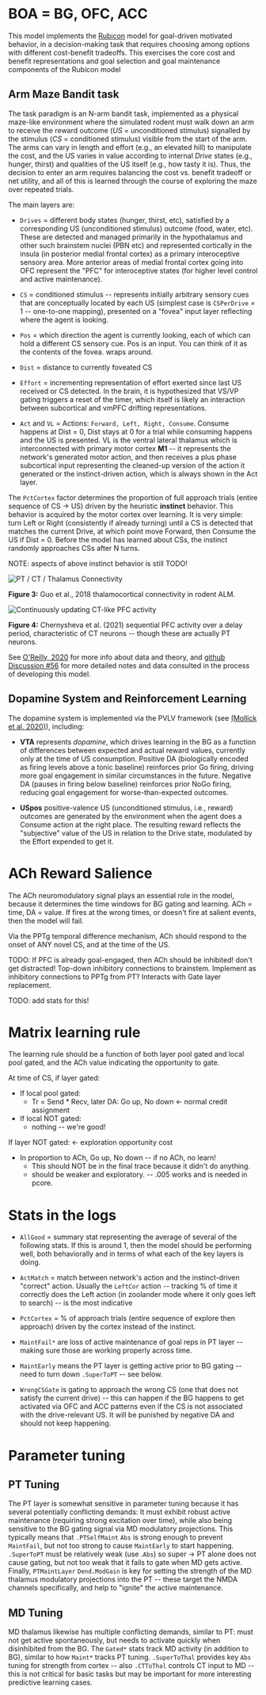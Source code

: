 # BOA = BG, OFC, ACC

This model implements the [Rubicon](../../Rubicon.md) model for goal-driven motivated behavior, in a decision-making task that requires choosing among options with different cost-benefit tradeoffs.  This exercises the core cost and benefit representations and goal selection and goal maintenance components of the Rubicon model

## Arm Maze Bandit task

The task paradigm is an N-arm bandit task, implemented as a physical maze-like environment where the simulated rodent must walk down an arm to receive the reward outcome (_US_ = unconditioned stimulus) signalled by the stimulus (_CS_ = conditioned stimulus) visible from the start of the arm.  The arms can vary in length and effort (e.g., an elevated hill) to manipulate the cost, and the US varies in value according to internal _Drive_ states (e.g., hunger, thirst) and qualities of the US itself (e.g., how tasty it is).  Thus, the decision to enter an arm requires balancing the cost vs. benefit tradeoff or net utility, and all of this is learned through the course of exploring the maze over repeated trials.

The main layers are:

* `Drives` = different body states (hunger, thirst, etc), satisfied by a corresponding US (unconditioned stimulus) outcome (food, water, etc).  These are detected and managed primarily in the hypothalamus and other such brainstem nuclei (PBN etc) and represented cortically in the insula (in posterior medial frontal cortex) as a primary interoceptive sensory area. More anterior areas of medial frontal cortex going into OFC represent the "PFC" for interoceptive states (for higher level control and active maintenance).

* `CS` = conditioned stimulus -- represents initially arbitrary sensory cues that are conceptually located by each US (simplest case is `CSPerDrive` = 1 -- one-to-one mapping), presented on a "fovea" input layer reflecting where the agent is looking.

* `Pos` = which direction the agent is currently looking, each of which can hold a different CS sensory cue.  Pos is an input.  You can think of it as the contents of the fovea.  wraps around.

* `Dist` = distance to currently foveated CS

* `Effort` = incrementing representation of effort exerted since last US received or CS detected.  In the brain, it is hypothesized that VS/VP gating triggers a reset of the timer, which itself is likely an interaction between subcortical and vmPFC drifting representations.

* `Act` and `VL` = Actions: `Forward, Left, Right, Consume`.  Consume happens at Dist = 0, Dist stays at 0 for a trial while consuming happens and the US is presented.  VL is the ventral lateral thalamus which is interconnected with primary motor cortex **M1** -- it represents the network's generated motor action, and then receives a plus phase subcortical input representing the cleaned-up version of the action it generated or the instinct-driven action, which is always shown in the Act layer.

The `PctCortex` factor determines the proportion of full approach trials (entire sequence of CS -> US) driven by the heuristic **instinct** behavior.  This behavior is acquired by the motor cortex over learning.  It is very simple: turn Left or Right (consistently if already turning) until a CS is detected that matches the current Drive, at which point move Forward, then Consume the US if Dist = 0. Before the model has learned about CSs, the instinct randomly approaches CSs after N turns. 

NOTE: aspects of above instinct behavior is still TODO!


![PT / CT / Thalamus Connectivity](figs/fig_guo_etal_2018_alm_pt_ct_loops.png?raw=true "Guo et al., 2018 thalamocortical connectivity in rodent ALM")

**Figure 3:** Guo et al., 2018 thalamocortical connectivity in rodent ALM.

![Continuously updating CT-like PFC activity](figs/fig_chernysheva_etal_2021_pfc_sequential_reps.png?raw=true "Chernysheva et al. (2021) sequential PFC activity over a delay period, characteristic of CT neurons -- though these are actually PT neurons")

**Figure 4:** Chernysheva et al. (2021) sequential PFC activity over a delay period, characteristic of CT neurons -- though these are actually PT neurons.

See [O'Reilly, 2020](https://ccnlab.org/papers/OReilly20.pdf) for more info about data and theory, and [github Discussion #56](https://github.com/emer/axon/discussions/56) for more detailed notes and data consulted in the process of developing this model.

## Dopamine System and Reinforcement Learning

The dopamine system is implemented via the PVLV framework (see [(Mollick et al. 2020)](#references)), including:

* **VTA** represents *dopamine*, which drives learning in the BG as a function of differences between expected and actual reward values, currently only at the time of US consumption.  Positive DA (biologically encoded as firing levels above a tonic baseline) reinforces prior Go firing, driving more goal engagement in similar circumstances in the future.  Negative DA (pauses in firing below baseline) reinforces prior NoGo firing, reducing goal engagement for worse-than-expected outcomes.  

* **USpos** positive-valence US (unconditioned stimulus, i.e., reward) outcomes are generated by the environment when the agent does a Consume action at the right place.  The resulting reward reflects the "subjective" value of the US in relation to the Drive state, modulated by the Effort expended to get it.

# ACh Reward Salience

The ACh neuromodulatory signal plays an essential role in the model, because it determines the time windows for BG gating and learning.  ACh = time, DA = value.  If fires at the wrong times, or doesn't fire at salient events, then the model will fail.

Via the PPTg temporal difference mechanism, ACh should respond to the onset of ANY novel CS, and at the time of the US.

TODO: If PFC is already goal-engaged, then ACh should be inhibited!  don't get distracted!  Top-down inhibitory connections to brainstem.  Implement as inhibitory connections to PPTg from PT?  Interacts with Gate layer replacement.

TODO: add stats for this!

# Matrix learning rule

The learning rule should be a function of both layer pool gated and local pool gated, and the ACh value indicating the opportunity to gate.

At time of CS, if layer gated:
* If local pool gated:
    + Tr = Send * Recv, later DA: Go up, No down  <- normal credit assignment
* If local NOT gated:
    + nothing -- we're good!

If layer NOT gated:  <- exploration opportunity cost
* In proportion to ACh, Go up, No down -- if no ACh, no learn!
    + This should NOT be in the final trace because it didn't do anything.
    + should be weaker and exploratory. -- .005 works and is needed in pcore.

# Stats in the logs

* `AllGood` = summary stat representing the average of several of the following stats.  If this is around 1, then the model should be performing well, both behaviorally and in terms of what each of the key layers is doing.

* `ActMatch` = match between network's action and the instinct-driven "correct" action.  Usually the `LeftCor` action -- tracking % of time it correctly does the Left action (in zoolander mode where it only goes left to search) -- is the most indicative

* `PctCortex` = % of approach trials (entire sequence of explore then approach) driven by the cortex instead of the instinct.

* `MaintFail*` are loss of active maintenance of goal reps in PT layer -- making sure those are working properly across time.

* `MaintEarly` means the PT layer is getting active prior to BG gating -- need to turn down `.SuperToPT` -- see below.

* `WrongCSGate` is gating to approach the wrong CS (one that does not satisfy the current drive) -- this can happen if the BG happens to get activated via OFC and ACC patterns even if the CS is not associated with the drive-relevant US.  It will be punished by negative DA and should not keep happening.

# Parameter tuning

## PT Tuning

The PT layer is somewhat sensitive in parameter tuning because it has several potentially conflicting demands: It must exhibit robust active maintenance (requiring strong excitation over time), while also being sensitive to the BG gating signal via MD modulatory projections.  This typically means that `.PTSelfMaint` `Abs` is strong enough to prevent `MaintFail`, but not too strong to cause `MaintEarly` to start happening.  `.SuperToPT` must be relatively weak (use .`Abs`) so super -> PT alone does not cause gating, but not too weak that it fails to gate when MD gets active.  Finally, `PTMaintLayer` `Dend.ModGain` is key for setting the strength of the MD thalamus modulatory projections into the PT -- these target the NMDA channels specifically, and help to "ignite" the active maintenance.

## MD Tuning

MD thalamus likewise has multiple conflicting demands, similar to PT: must not get active spontaneously, but needs to activate quickly when disinhibited from the BG.  The `Gated*` stats track MD activity (in addition to BG), similar to how `Maint*` tracks PT tuning.  `.SuperToThal` provides key `Abs` tuning for strength from cortex -- also `.CTToThal` controls CT input to MD -- this is not critical for basic tasks but may be important for more interesting predictive learning cases. 


